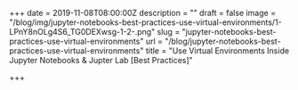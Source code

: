 +++
date = 2019-11-08T08:00:00Z
description = ""
draft = false
image = "/blog/img/jupyter-notebooks-best-practices-use-virtual-environments/1-LPnY8nOLg4S6_TG0DEXwsg-1-2-.png"
slug = "jupyter-notebooks-best-practices-use-virtual-environments"
url = "/blog/jupyter-notebooks-best-practices-use-virtual-environments"
title = "Use Virtual Environments Inside Jupyter Notebooks & Jupter Lab [Best Practices]"

+++


